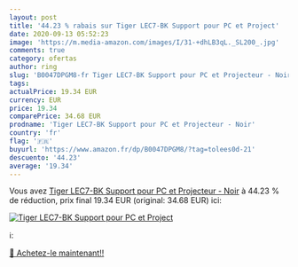 ```yaml
---
layout: post
title: '44.23 % rabais sur Tiger LEC7-BK Support pour PC et Project'
date: 2020-09-13 05:52:23
image: 'https://m.media-amazon.com/images/I/31-+dhLB3qL._SL200_.jpg'
comments: true
category: ofertas
author: ring
slug: 'B0047DPGM8-fr Tiger LEC7-BK Support pour PC et Projecteur - Noir'
tags: 
actualPrice: 19.34 EUR
currency: EUR
price: 19.34
comparePrice: 34.68 EUR
prodname: 'Tiger LEC7-BK Support pour PC et Projecteur - Noir'
country: 'fr'
flag: '🇫🇷'
buyurl: 'https://www.amazon.fr/dp/B0047DPGM8/?tag=tolees0d-21'
descuento: '44.23'
average: '19.34'
---
```


Vous avez [Tiger LEC7-BK Support pour PC et Projecteur - Noir](https://www.amazon.fr/dp/B0047DPGM8/?tag=tolees0d-21)  à  44.23 % de réduction, prix final  19.34 EUR (original: 34.68 EUR) ici:

[![Tiger LEC7-BK Support pour PC et Project](https://m.media-amazon.com/images/I/31-+dhLB3qL._SL200_.jpg)](https://www.amazon.fr/dp/B0047DPGM8/?tag=tolees0d-21)

ℹ️:


[🛒 Achetez-le maintenant!!](https://www.amazon.fr/dp/B0047DPGM8/?tag=tolees0d-21)
